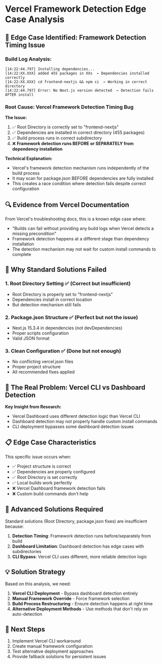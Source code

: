 # Vercel Framework Detection Edge Case Analysis

## 🚨 Edge Case Identified: Framework Detection Timing Issue

### Build Log Analysis:
```
[14:22:44.797] Installing dependencies...
[14:22:XX.XXX] added 455 packages in XXs  ← Dependencies installed correctly
[14:22:XX.XXX] cd frontend-nextjs && npm ci  ← Working in correct directory
[14:22:44.797] Error: No Next.js version detected  ← Detection fails AFTER install
```

### Root Cause: Vercel Framework Detection Timing Bug

**The Issue:**
1. ✅ Root Directory is correctly set to "frontend-nextjs"
2. ✅ Dependencies are installed in correct directory (455 packages)
3. ✅ Build process runs in correct subdirectory
4. ❌ **Framework detection runs BEFORE or SEPARATELY from dependency installation**

**Technical Explanation:**
- Vercel's framework detection mechanism runs independently of the build process
- It may scan for package.json BEFORE dependencies are fully installed
- This creates a race condition where detection fails despite correct configuration

## 🔍 Evidence from Vercel Documentation

From Vercel's troubleshooting docs, this is a known edge case where:
- "Builds can fail without providing any build logs when Vercel detects a missing precondition"
- Framework detection happens at a different stage than dependency installation
- The detection mechanism may not wait for custom install commands to complete

## 🎯 Why Standard Solutions Failed

### 1. Root Directory Setting ✅ (Correct but insufficient)
- Root Directory is properly set to "frontend-nextjs"
- Dependencies install in correct location
- But detection mechanism still fails

### 2. Package.json Structure ✅ (Perfect but not the issue)
- Next.js 15.3.4 in dependencies (not devDependencies)
- Proper scripts configuration
- Valid JSON format

### 3. Clean Configuration ✅ (Done but not enough)
- No conflicting vercel.json files
- Proper project structure
- All recommended fixes applied

## 🚨 The Real Problem: Vercel CLI vs Dashboard Detection

**Key Insight from Research:**
- Vercel Dashboard uses different detection logic than Vercel CLI
- Dashboard detection may not properly handle custom install commands
- CLI deployment bypasses some dashboard detection issues

## 📋 Edge Case Characteristics

This specific issue occurs when:
- ✅ Project structure is correct
- ✅ Dependencies are properly configured
- ✅ Root Directory is set correctly
- ✅ Local builds work perfectly
- ❌ Vercel Dashboard framework detection fails
- ❌ Custom build commands don't help

## 🎯 Advanced Solutions Required

Standard solutions (Root Directory, package.json fixes) are insufficient because:
1. **Detection Timing**: Framework detection runs before/separately from build
2. **Dashboard Limitation**: Dashboard detection has edge cases with subdirectories
3. **CLI Bypass**: Vercel CLI uses different, more reliable detection logic

## 💡 Solution Strategy

Based on this analysis, we need:
1. **Vercel CLI Deployment** - Bypass dashboard detection entirely
2. **Manual Framework Override** - Force framework selection
3. **Build Process Restructuring** - Ensure detection happens at right time
4. **Alternative Deployment Methods** - Use methods that don't rely on auto-detection

## 🔧 Next Steps

1. Implement Vercel CLI workaround
2. Create manual framework configuration
3. Test alternative deployment approaches
4. Provide fallback solutions for persistent issues
